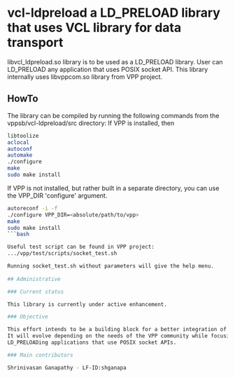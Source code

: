 # vcl-ldpreload a LD_PRELOAD library that uses VCL library for data transport

libvcl_ldpreload.so library is to be used as a LD_PRELOAD library.
User can LD_PRELOAD any application that uses POSIX socket API.
This library internally uses libvppcom.so library from VPP project.


## HowTo

The library can be compiled by running the following commands from the vppsb/vcl-ldpreload/src directory:
If VPP is installed, then 
```bash
libtoolize
aclocal
autoconf
automake 
./configure
make
sudo make install
```
If VPP is not installed, but rather built in a separate directory, you can use the VPP_DIR 'configure' argument.
```bash
autoreconf -i -f
./configure VPP_DIR=<absolute/path/to/vpp>
make
sudo make install
```bash

Useful test script can be found in VPP project:
.../vpp/test/scripts/socket_test.sh

Running socket_test.sh without parameters will give the help menu.
 
## Administrative

### Current status

This library is currently under active enhancement.

### Objective

This effort intends to be a building block for a better integration of POSIX socket applications with VPP.
It will evolve depending on the needs of the VPP community while focusing on 
LD_PRELOADing applications that use POSIX socket APIs.

### Main contributors

Shrinivasan Ganapathy - LF-ID:shganapa




